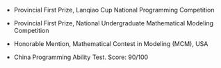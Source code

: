 - Provincial First Prize, Lanqiao Cup National Programming Competition

- Provincial First Prize, National Undergraduate Mathematical Modeling Competition

- Honorable Mention, Mathematical Contest in Modeling (MCM), USA

- China Programming Ability Test. Score: 90/100
